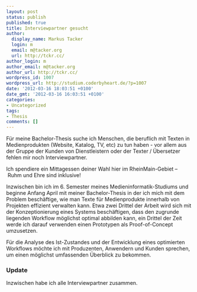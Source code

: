 ```yaml
---
layout: post
status: publish
published: true
title: Interviewpartner gesucht
author:
  display_name: Markus Tacker
  login: m
  email: m@tacker.org
  url: http://tckr.cc/
author_login: m
author_email: m@tacker.org
author_url: http://tckr.cc/
wordpress_id: 1007
wordpress_url: http://studium.coderbyheart.de/?p=1007
date: '2012-03-16 18:03:51 +0100'
date_gmt: '2012-03-16 16:03:51 +0100'
categories:
- Uncategorized
tags:
- Thesis
comments: []
---
```

<p>Für meine Bachelor-Thesis suche ich Menschen, die beruflich mit Texten in Medienprodukten (Website, Katalog, TV, etc) zu tun haben - vor allem aus der Gruppe der Kunden von Dienstleistern oder der Texter / Übersetzer fehlen mir noch Interviewpartner.</p>
<p>Ich spendiere ein Mittagessen deiner Wahl hier im RheinMain-Gebiet – Ruhm und Ehre sind inklusive!</p>
<p>Inzwischen bin ich im 6. Semester meines Medieninformatik-Studiums und beginne Anfang April mit meiner Bachelor-Thesis in der ich mich mit dem Problem beschäftige, wie man Texte für Medienprodukte innerhalb von Projekten effizient verwalten kann. Etwa zwei Drittel der Arbeit wird sich mit der Konzeptionierung eines Systems beschäftigen, dass den zugrunde liegenden Workflow möglichst optimal abbilden kann, ein Drittel der Zeit werde ich darauf verwenden einen Prototypen als Proof-of-Concept umzusetzen.</p>
<p>Für die Analyse des Ist-Zustandes und der Entwicklung eines optimierten Workflows möchte ich mit Produzenten, Anwendern und Kunden sprechen, um einen möglichst umfassenden Überblick zu bekommen.</p>
<h3>Update</h3>
<p>Inzwischen habe ich alle Interviewpartner zusammen.</p>
